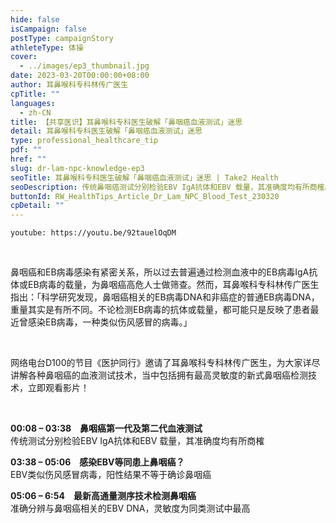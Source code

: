 ```yaml
---
hide: false
isCampaign: false
postType: campaignStory
athleteType: 体操
cover:
  - ../images/ep3_thumbnail.jpg
date: 2023-03-20T00:00:00+08:00
author: 耳鼻喉科专科林传广医生
cpTitle: ""
languages:
  - zh-CN
title: 【共享医识】耳鼻喉科专科医生破解「鼻咽癌血液测试」迷思
detail: 耳鼻喉科专科医生破解「鼻咽癌血液测试」迷思
type: professional_healthcare_tip
pdf: ""
href: ""
slug: dr-lam-npc-knowledge-ep3
seoTitle: 耳鼻喉科专科医生破解「鼻咽癌血液测试」迷思 | Take2 Health
seoDescription: 传统鼻咽癌测试分别检验EBV IgA抗体和EBV 载量，其准确度均有所商榷。耳鼻喉专科林传广医生将为大家详尽讲解各种鼻咽癌的血液测试技术。
buttonId: RW_HealthTips_Article_Dr_Lam_NPC_Blood_Test_230320
cpDetail: ""
---
```

`youtube: https://youtu.be/92tauelOqDM`

<br/>

鼻咽癌和EB病毒感染有紧密关系，所以过去普遍通过检测血液中的EB病毒IgA抗体或EB病毒的载量，为鼻咽癌高危人士做筛查。然而，耳鼻喉科专科林传广医生指出：「科学研究发现，鼻咽癌相关的EB病毒DNA和非癌症的普通EB病毒DNA，重量其实是有所不同。不论检测EB病毒的抗体或载量，都可能只是反映了患者最近曾感染EB病毒，一种类似伤风感冒的病毒。」

<br/>

网络电台D100的节目《医护同行》邀请了耳鼻喉科专科林传广医生，为大家详尽讲解各种鼻咽癌的血液测试技术，当中包括拥有最高灵敏度的新式鼻咽癌检测技术，立即观看影片！

<br/>

**00:08 – 03:38　鼻咽癌第一代及第二代血液测试**  
传统测试分别检验EBV IgA抗体和EBV 载量，其准确度均有所商榷

**03:38 – 05:06　感染EBV等同患上鼻咽癌？**  
EBV类似伤风感冒病毒，阳性结果不等于确诊鼻咽癌

**05:06 – 6:54　最新高通量测序技术检测鼻咽癌**  
准确分辨与鼻咽癌相关的EBV DNA，灵敏度为同类测试中最高